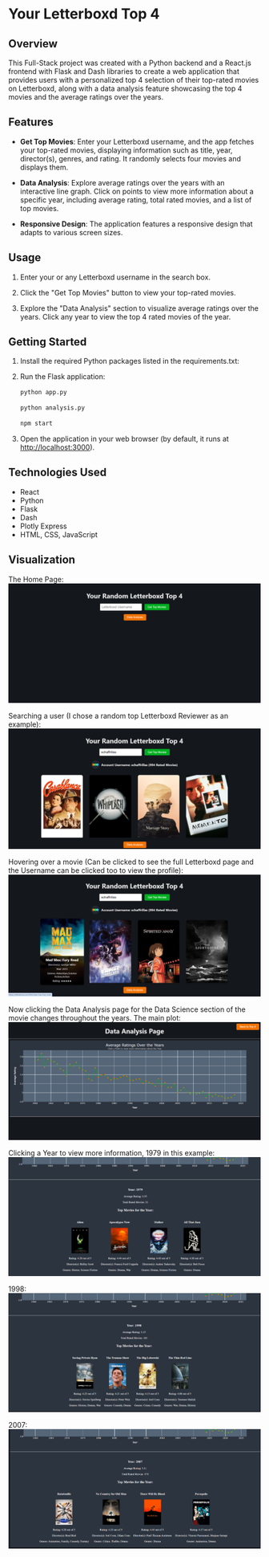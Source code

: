# Your Letterboxd Top 4

## Overview

This Full-Stack project was created with a Python backend and a React.js frontend with Flask and Dash libraries to create a web application that provides users with a personalized top 4 selection of their top-rated movies on Letterboxd, along with a data analysis feature showcasing the top 4 movies and the average ratings over the years.

## Features

- **Get Top Movies**: Enter your Letterboxd username, and the app fetches your top-rated movies, displaying information such as title, year, director(s), genres, and rating. It randomly selects four movies and displays them.

- **Data Analysis**: Explore average ratings over the years with an interactive line graph. Click on points to view more information about a specific year, including average rating, total rated movies, and a list of top movies.

- **Responsive Design**: The application features a responsive design that adapts to various screen sizes.

## Usage

1. Enter your or any Letterboxd username in the search box.

2. Click the "Get Top Movies" button to view your top-rated movies.

3. Explore the "Data Analysis" section to visualize average ratings over the years. Click any year to view the top 4 rated movies of the year. 

## Getting Started

1. Install the required Python packages listed in the requirements.txt:


2. Run the Flask application:

    ```bash
    python app.py
    ```

   ```bash
   python analysis.py
   ```

   ```bash
   npm start
   ```

3. Open the application in your web browser (by default, it runs at [http://localhost:3000](http://localhost:3000)).

## Technologies Used

- React
- Python
- Flask
- Dash
- Plotly Express
- HTML, CSS, JavaScript


## Visualization

The Home Page:
![plot](./public/main.png)

Searching a user (I chose a random top Letterboxd Reviewer as an example):
![plot](./public/main_movies.png)

Hovering over a movie (Can be clicked to see the full Letterboxd page and the Username can be clicked too to view the profile):
![plot](./public/main_movies_hover.png)

Now clicking the Data Analysis page for the Data Science section of the movie changes throughout the years. The main plot:
![plot](./public/base_data.png)

Clicking a Year to view more information, 1979 in this example:
![plot](./public/1979.png)

1998:
![plot](./public/1998.png)

2007:
![plot](./public/2007.png)
